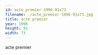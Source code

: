 ```yaml
---
id: acte_premier-1996-91x73
filename: ./acte_premier-1996-91x73.jpg
title: acte premier
year: 1996
height: 91
width: 73
---
```


acte premier